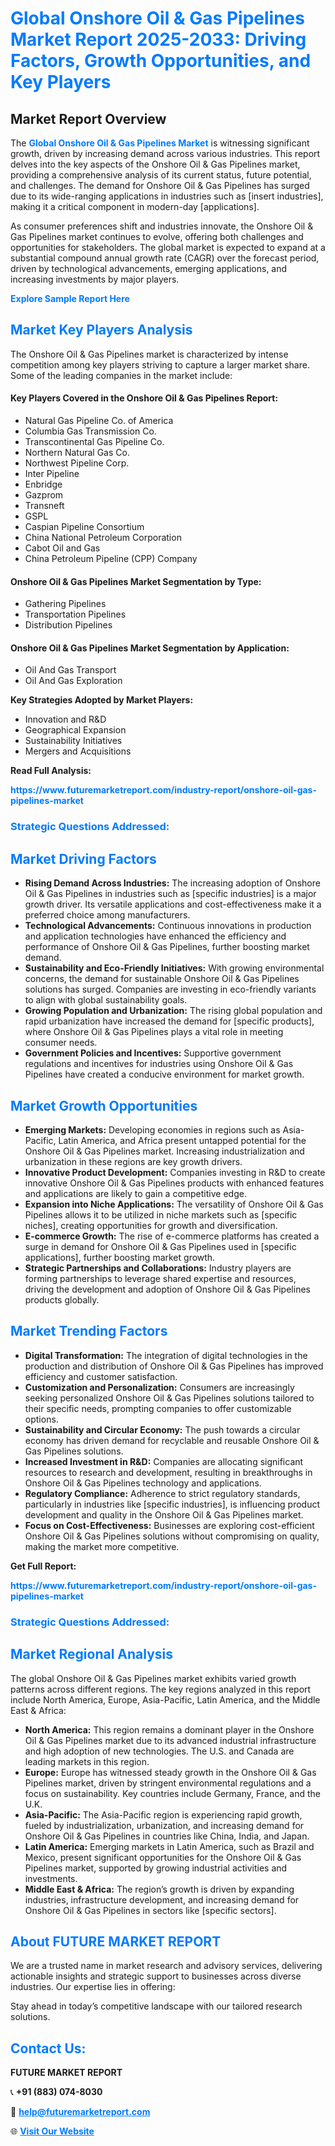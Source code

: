 <h1 style="color: #007BFF;">Global Onshore Oil & Gas Pipelines Market Report 2025-2033: Driving Factors, Growth Opportunities, and Key Players</h1>

<section id="overview">
<h2>Market Report Overview</h2>
<p>The <a href="https://www.futuremarketreport.com/industry-report/onshore-oil-gas-pipelines-market" style="color: #007BFF; text-decoration: none;"><strong>Global Onshore Oil & Gas Pipelines Market</strong></a> is witnessing significant growth, driven by increasing demand across various industries. This report delves into the key aspects of the Onshore Oil & Gas Pipelines market, providing a comprehensive analysis of its current status, future potential, and challenges. The demand for Onshore Oil & Gas Pipelines has surged due to its wide-ranging applications in industries such as [insert industries], making it a critical component in modern-day [applications].</p>
<p>As consumer preferences shift and industries innovate, the Onshore Oil & Gas Pipelines market continues to evolve, offering both challenges and opportunities for stakeholders. The global market is expected to expand at a substantial compound annual growth rate (CAGR) over the forecast period, driven by technological advancements, emerging applications, and increasing investments by major players.</p>
</section>

<section id="overview">
<p><a href="https://www.futuremarketreport.com/request-sample/reportId=58601" style="color: #007BFF; text-decoration: none;"><strong>Explore Sample Report Here</strong></a></p>
</section>

<section id="key-players">
<h2 style="color: #007BFF;">Market Key Players Analysis</h2>
<p>The Onshore Oil & Gas Pipelines market is characterized by intense competition among key players striving to capture a larger market share. Some of the leading companies in the market include:</p>
<h4>Key Players Covered in the Onshore Oil & Gas Pipelines Report:</h4>
<ul><li>Natural Gas Pipeline Co. of America</li><li>Columbia Gas Transmission Co.</li><li>Transcontinental Gas Pipeline Co.</li><li>Northern Natural Gas Co.</li><li>Northwest Pipeline Corp.</li><li>Inter Pipeline</li><li>Enbridge</li><li>Gazprom</li><li>Transneft</li><li>GSPL</li><li>Caspian Pipeline Consortium</li><li>China National Petroleum Corporation</li><li>Cabot Oil and Gas</li><li>China Petroleum Pipeline (CPP) Company</li></ul>
<h4>Onshore Oil & Gas Pipelines Market Segmentation by Type:</h4>
<ul><li>Gathering Pipelines</li><li>Transportation Pipelines</li><li>Distribution Pipelines</li></ul>

<h4>Onshore Oil & Gas Pipelines Market Segmentation by Application:</h4>
<ul><li>Oil And Gas Transport</li><li>Oil And Gas Exploration</li></ul>
<p><strong>Key Strategies Adopted by Market Players:</strong></p>
<ul>
<li>Innovation and R&D</li>
<li>Geographical Expansion</li>
<li>Sustainability Initiatives</li>
<li>Mergers and Acquisitions</li>
</ul>
</section>

<section>
<p><strong>Read Full Analysis: </strong></p><a href="https://www.futuremarketreport.com/industry-report/onshore-oil-gas-pipelines-market" style="color: #007BFF; text-decoration: none;"><strong>https://www.futuremarketreport.com/industry-report/onshore-oil-gas-pipelines-market</strong></a>
<h3 style="color: #007BFF;">Strategic Questions Addressed:</h3>
</section>

<section id="driving-factors">
<h2 style="color: #007BFF;">Market Driving Factors</h2>
<ul>
<li><strong>Rising Demand Across Industries:</strong> The increasing adoption of Onshore Oil & Gas Pipelines in industries such as [specific industries] is a major growth driver. Its versatile applications and cost-effectiveness make it a preferred choice among manufacturers.</li>
<li><strong>Technological Advancements:</strong> Continuous innovations in production and application technologies have enhanced the efficiency and performance of Onshore Oil & Gas Pipelines, further boosting market demand.</li>
<li><strong>Sustainability and Eco-Friendly Initiatives:</strong> With growing environmental concerns, the demand for sustainable Onshore Oil & Gas Pipelines solutions has surged. Companies are investing in eco-friendly variants to align with global sustainability goals.</li>
<li><strong>Growing Population and Urbanization:</strong> The rising global population and rapid urbanization have increased the demand for [specific products], where Onshore Oil & Gas Pipelines plays a vital role in meeting consumer needs.</li>
<li><strong>Government Policies and Incentives:</strong> Supportive government regulations and incentives for industries using Onshore Oil & Gas Pipelines have created a conducive environment for market growth.</li>
</ul>
</section>

<section id="growth-opportunities">
<h2 style="color: #007BFF;">Market Growth Opportunities</h2>
<ul>
<li><strong>Emerging Markets:</strong> Developing economies in regions such as Asia-Pacific, Latin America, and Africa present untapped potential for the Onshore Oil & Gas Pipelines market. Increasing industrialization and urbanization in these regions are key growth drivers.</li>
<li><strong>Innovative Product Development:</strong> Companies investing in R&D to create innovative Onshore Oil & Gas Pipelines products with enhanced features and applications are likely to gain a competitive edge.</li>
<li><strong>Expansion into Niche Applications:</strong> The versatility of Onshore Oil & Gas Pipelines allows it to be utilized in niche markets such as [specific niches], creating opportunities for growth and diversification.</li>
<li><strong>E-commerce Growth:</strong> The rise of e-commerce platforms has created a surge in demand for Onshore Oil & Gas Pipelines used in [specific applications], further boosting market growth.</li>
<li><strong>Strategic Partnerships and Collaborations:</strong> Industry players are forming partnerships to leverage shared expertise and resources, driving the development and adoption of Onshore Oil & Gas Pipelines products globally.</li>
</ul>
</section>

<section id="trending-factors">
<h2 style="color: #007BFF;">Market Trending Factors</h2>
<ul>
<li><strong>Digital Transformation:</strong> The integration of digital technologies in the production and distribution of Onshore Oil & Gas Pipelines has improved efficiency and customer satisfaction.</li>
<li><strong>Customization and Personalization:</strong> Consumers are increasingly seeking personalized Onshore Oil & Gas Pipelines solutions tailored to their specific needs, prompting companies to offer customizable options.</li>
<li><strong>Sustainability and Circular Economy:</strong> The push towards a circular economy has driven demand for recyclable and reusable Onshore Oil & Gas Pipelines solutions.</li>
<li><strong>Increased Investment in R&D:</strong> Companies are allocating significant resources to research and development, resulting in breakthroughs in Onshore Oil & Gas Pipelines technology and applications.</li>
<li><strong>Regulatory Compliance:</strong> Adherence to strict regulatory standards, particularly in industries like [specific industries], is influencing product development and quality in the Onshore Oil & Gas Pipelines market.</li>
<li><strong>Focus on Cost-Effectiveness:</strong> Businesses are exploring cost-efficient Onshore Oil & Gas Pipelines solutions without compromising on quality, making the market more competitive.</li>
</ul>
</section>

<section>
<p><strong>Get Full Report: </strong></p><a href="https://www.futuremarketreport.com/industry-report/onshore-oil-gas-pipelines-market" style="color: #007BFF; text-decoration: none;"><strong>https://www.futuremarketreport.com/industry-report/onshore-oil-gas-pipelines-market</strong></a>
<h3 style="color: #007BFF;">Strategic Questions Addressed:</h3>
</section>


<section id="regional-analysis">
<h2 style="color: #007BFF;">Market Regional Analysis</h2>
<p>The global Onshore Oil & Gas Pipelines market exhibits varied growth patterns across different regions. The key regions analyzed in this report include North America, Europe, Asia-Pacific, Latin America, and the Middle East & Africa:</p>
<ul>
<li><strong>North America:</strong> This region remains a dominant player in the Onshore Oil & Gas Pipelines market due to its advanced industrial infrastructure and high adoption of new technologies. The U.S. and Canada are leading markets in this region.</li>
<li><strong>Europe:</strong> Europe has witnessed steady growth in the Onshore Oil & Gas Pipelines market, driven by stringent environmental regulations and a focus on sustainability. Key countries include Germany, France, and the U.K.</li>
<li><strong>Asia-Pacific:</strong> The Asia-Pacific region is experiencing rapid growth, fueled by industrialization, urbanization, and increasing demand for Onshore Oil & Gas Pipelines in countries like China, India, and Japan.</li>
<li><strong>Latin America:</strong> Emerging markets in Latin America, such as Brazil and Mexico, present significant opportunities for the Onshore Oil & Gas Pipelines market, supported by growing industrial activities and investments.</li>
<li><strong>Middle East & Africa:</strong> The region’s growth is driven by expanding industries, infrastructure development, and increasing demand for Onshore Oil & Gas Pipelines in sectors like [specific sectors].</li>
</ul>
</section>

<footer>
<h2 style="color: #007BFF;">About FUTURE MARKET REPORT</h2>
<p>We are a trusted name in market research and advisory services, delivering actionable insights and strategic support to businesses across diverse industries. Our expertise lies in offering:</p>

<p>Stay ahead in today’s competitive landscape with our tailored research solutions.</p>

<h2 style="color: #007BFF;">Contact Us:</h2>
<p><strong>FUTURE MARKET REPORT</strong></p>
<p>📞 <strong>+91 (883) 074-8030</strong></p>
<p>📧 <strong><a href="mailto:help@futuremarketreport.com" style="color: #007BFF;">help@futuremarketreport.com</a></strong></p>
<p>🌐 <strong><a href="https://www.futuremarketreport.com/" style="color: #007BFF;">Visit Our Website</a></strong></p>
</footer>